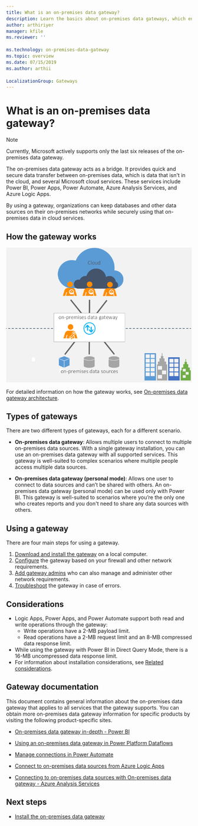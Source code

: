 ```yaml
---
title: What is an on-premises data gateway?
description: Learn the basics about on-premises data gateways, which enable quick and secure data transfer between on-premises data and several Microsoft cloud services.
author: arthiriyer
manager: kfile
ms.reviewer: ''

ms.technology: on-premises-data-gateway
ms.topic: overview
ms.date: 07/15/2019
ms.author: arthii

LocalizationGroup: Gateways
---
```


# What is an on-premises data gateway?

>[!Note]
Currently, Microsoft actively supports only the last six releases of the on-premises data gateway.

The on-premises data gateway acts as a bridge. It provides quick and secure data transfer between on-premises data, which is data that isn't in the cloud, and several Microsoft cloud services. These services include Power BI, Power Apps, Power Automate, Azure Analysis Services, and Azure Logic Apps.

By using a gateway, organizations can keep databases and other data sources on their on-premises networks while securely using that on-premises data in cloud services.

## How the gateway works

![Gateway overview](media/service-gateway-getting-started/on-premises-data-gateway.png)

For detailed information on how the gateway works, see [On-premises data gateway architecture](service-gateway-onprem-indepth.md).

## Types of gateways

There are two different types of gateways, each for a different scenario.

* **On-premises data gateway**: Allows multiple users to connect to multiple on-premises data sources. With a single gateway installation, you can use an on-premises data gateway with all supported services. This gateway is well-suited to complex scenarios where multiple people access multiple data sources.

* **On-premises data gateway (personal mode)**: Allows one user to connect to data sources and can’t be shared with others. An on-premises data gateway (personal mode) can be used only with Power BI. This gateway is well-suited to scenarios where you’re the only one who creates reports and you don't need to share any data sources with others.

## Using a gateway

There are four main steps for using a gateway.

1. [Download and install the gateway](service-gateway-install.md) on a local computer.
1. [Configure](service-gateway-app.md) the gateway based on your firewall and other network requirements.
1. [Add gateway admins](service-gateway-manage.md) who can also manage and administer other network requirements.
1. [Troubleshoot](service-gateway-tshoot.md) the gateway in case of errors.

## Considerations

- Logic Apps, Power Apps, and Power Automate support both read and write operations through the gateway:
  - Write operations have a 2-MB payload limit.
  - Read operations have a 2-MB request limit and an 8-MB compressed data response limit.
- While using the gateway with Power BI in Direct Query Mode, there is a 16-MB uncompressed data response limit.
- For information about installation considerations, see [Related considerations](service-gateway-install.md#related-considerations).

## Gateway documentation

This document contains general information about the on-premises data gateway that applies to all services that the gateway supports. You can obtain more on-premises data gateway information for specific products by visiting the following product-specific sites.

* [On-premises data gateway in-depth - Power BI](https://docs.microsoft.com/power-bi/service-gateway-onprem-indepth/)

* [Using an on-premises data gateway in Power Platform Dataflows](https://docs.microsoft.com/powerapps/maker/common-data-service/using-dataflows-with-on-premises-data)

* [Manage connections in Power Automate](https://docs.microsoft.com/power-automate/add-manage-connections)

* [Connect to on-premises data sources from Azure Logic Apps](https://docs.microsoft.com/azure/logic-apps/logic-apps-gateway-connection)

* [Connecting to on-premises data sources with On-premises data gateway - Azure Analysis Services](https://docs.microsoft.com/azure/analysis-services/analysis-services-gateway)

## Next steps

* [Install the on-premises data gateway](service-gateway-install.md)
